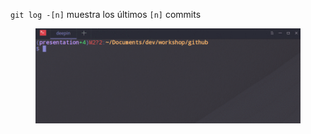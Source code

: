 `git log -[n]` muestra los últimos `[n]` commits
<figure class="toggle-figure">
    <span class="toggle-figure__button"></span>
    <img class="toggle-figure__figure" alt="git log -1" src="img/gif/git-log-n.gif"/>
</figure>
